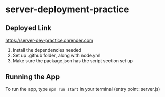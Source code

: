 # server-deployment-practice

## Deployed Link

https://server-dev-practice.onrender.com

1. Install the dependencies needed
2. Set up .github folder, along with node.yml
3. Make sure the package.json has the script section set up

## Running the App

To run the app, type `npm run start` in your terminal (entry point: server.js)
